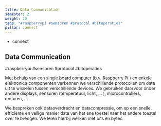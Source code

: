 ```yaml
---
title: Data Communication
semester: 2
weight: 20
tags: "#raspberrypi #sensoren #protocol #bitoperaties"
pillar: connect
---
```

<section class="c-row c-row--lg">
    <div class="o-container">
        <div class="o-grid o-grid--gutter o-flex o-flex--wrap o-flex--align-center">
            <div class="o-grid__item u-8-of-12-bp4 u-push-2-of-12-bp4 u-2-of-4-bp6 u-push-1-of-4-bp6">
                <div class="u-max-width-lg u-align-horizontal">
                    <div class="c-main-section">
                        <ul class="o-list c-curriculum-legend">
                            <li class="c-curriculum-legend__item">
                                <span class="c-curriculum-legend__swatch u-bgcolor-connect-base"></span>
                                connect
                            </li>
                        </ul>
                    </div>
                    <div class="c-main-section">
                        <h1 class="u-ms10-bp3 u-mb-beta">
                            Data Communication
                        </h1>
                        <p class="c-type-meta u-ms-1 u-color-neutral-base">
                            #raspberrypi #sensoren #protocol #bitoperaties
                        </p>
                    </div>
                    <div class="c-main-section">
                        <div class="s-content u-max-width-optimal">
                            <p>Met behulp van een single board computer (b.v. Raspberry Pi ) en enkele elektronica componenten verkennen we verschillende protocollen om data uit te wisselen tussen verschillende devices. We gebruiken daarvoor onder andere displays, sensoren (temperatuur, licht, … ), microcontrollers, motoren, …</p>
							<p>We bespreken ook dataoverdracht en datacompressie, om op een snelle, efficiënte en veilige manier data van het ene toestel naar het andere toestel over te brengen. We leren hierbij werken met bits en bytes.</p>
                        </div>
                    </div>
                </div>
            </div>
        </div>
    </div>
</section>
